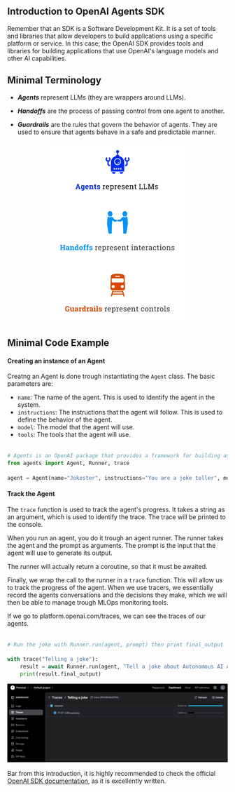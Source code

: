 ## Introduction to OpenAI Agents SDK

Remember that an SDK is a Software Development Kit. It is a set of tools and libraries that allow developers to build applications using a specific platform or service. In this case, the OpenAI SDK provides tools and libraries for building applications that use OpenAI's language models and other AI capabilities.


## Minimal Terminology

- ***Agents*** represent LLMs (they are wrappers around LLMs). 

- ***Handoffs*** are the process of passing control from one agent to another.

- ***Guardrails*** are the rules that govern the behavior of agents. They are used to ensure that agents behave in a safe and predictable manner.

<center>

![alt text](image-1.png)

</center>

## Minimal Code Example 

#### Creating an instance of an Agent 

Creatng an Agent is done trough instantiating the `Agent` class. The basic parameters are:
- `name`: The name of the agent. This is used to identify the agent in the system.
- `instructions`: The instructions that the agent will follow. This is used to define the behavior of the agent.
- `model`: The model that the agent will use. 
- `tools`: The tools that the agent will use.  

```py

# Agents is an OpenAI package that provides a framework for building and running agents
from agents import Agent, Runner, trace

agent = Agent(name="Jokester", instructions="You are a joke teller", model="gpt-4o-mini")

```

#### Track the Agent 

The `trace` function is used to track the agent's progress. It takes a string as an argument, which is used to identify the trace. The trace will be printed to the console.

When you run an agent, you do it trough an agent runner. The runner takes the agent and the prompt as arguments. The prompt is the input that the agent will use to generate its output.

The runner will actually return a coroutine, so that it must be awaited. 

Finally, we wrap the call to the runner in a `trace` function. This will allow us to track the progress of the agent. When we use tracers, we essentially record the agents conversations and the decisions they make, which we will then be able to manage trough MLOps monitoring tools.


If we go to platform.openai.com/traces, we can see the traces of our agents. 

```py

# Run the joke with Runner.run(agent, prompt) then print final_output

with trace("Telling a joke"):
    result = await Runner.run(agent, "Tell a joke about Autonomous AI Agents")
    print(result.final_output)

```


<center>

![alt text](image-2.png)

</center>

Bar from this introduction, it is highly recommended to check the official [OpenAI SDK documentation](https://openai.github.io/openai-agents-python/), as it is excellently written. 
